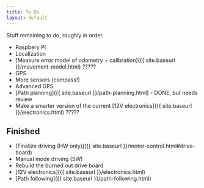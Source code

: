 ```yaml
---
title: To Do
layout: default
---
```


Stuff remaining to do, roughly in order.

- Raspbery PI
- Localization
- [Measure error model of odometry + calibration]({{ site.baseurl }}/movement-model.html) ?????
- GPS
- More sensors (compass!)
- Advanced GPS
- [Path planning]({{ site.baseurl }}/path-planning.html) - DONE, but needs review
- Make a smarter version of the current [12V electronics]({{ site.baseurl }}/electronics.html) ?????

## Finished

- [Finalize driving (HW only)]({{ site.baseurl }}/motor-control.html#drive-board)
- Manual mode driving (SW)
- Rebuild the burned out drive board
- [12V electronics]({{ site.baseurl }}/electronics.html)
- [Path following]({{ site.baseurl }}/path-following.html)

